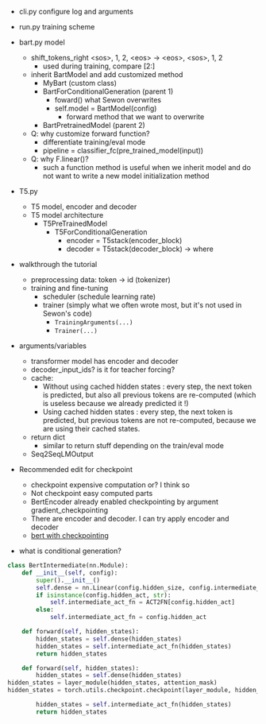 * cli.py   configure log and arguments
* run.py  training scheme
* bart.py   model
    - shift_tokens_right  \<sos>, 1, 2, \<eos> -> \<eos>, \<sos>, 1, 2
        * used during training, compare [2:]
    - inherit BartModel and add customized method
        * MyBart (custom class)
        * BartForConditionalGeneration (parent 1)
            - foward() what Sewon overwrites
            - self.model = BartModel(config)
                * forward method that we want to overwrite
        * BartPretrainedModel (parent 2)
    - Q: why customize forward function?
        * differentiate training/eval mode
        * pipeline = classifier_fc(pre_trained_model(input))
    - Q: why F.linear()?
        * such a function method is useful when we inherit model and do not want to write a new model initialization method

* T5.py
    - T5 model, encoder and decoder
    - T5 model architecture
        * T5PreTrainedModel
            - T5ForConditionalGeneration 
                - encoder = T5stack(encoder_block)
                - decoder = T5stack(decoder_block)  -> where 
* walkthrough the tutorial
    * preprocessing data: token -> id (tokenizer)
    * training and fine-tuning 
        * scheduler  (schedule learning rate)
        * trainer  (simply what we often wrote most, but it's not used in Sewon's code)
            - `TrainingArguments(...)`
            - `Trainer(...)`
* arguments/variables
    * transformer model has encoder and decoder
    * decoder_input_ids? is it for teacher forcing?
    * cache:
        - Without using cached hidden states : every step, the next token is predicted, but also all previous tokens are re-computed (which is useless because we already predicted it !)
        - Using cached hidden states : every step, the next token is predicted, but previous tokens are not re-computed, because we are using their cached states.
    * return dict
        - similar to return stuff depending on the train/eval mode
    * Seq2SeqLMOutput

* Recommended edit for checkpoint
    - checkpoint expensive computation or? I think so
    - Not checkpoint easy computed parts
    - BertEncoder already enabled checkpointing by argument gradient_checkpointing
    - There are encoder and decoder. I can try apply encoder and decoder
    - [bert with checkpointing](https://huggingface.co/transformers/_modules/transformers/models/bert/modeling_bert.html#BertModel)
* what is conditional generation?    
```python
class BertIntermediate(nn.Module):
    def __init__(self, config):
        super().__init__()
        self.dense = nn.Linear(config.hidden_size, config.intermediate_size)
        if isinstance(config.hidden_act, str):
            self.intermediate_act_fn = ACT2FN[config.hidden_act]
        else:
            self.intermediate_act_fn = config.hidden_act

    def forward(self, hidden_states):
        hidden_states = self.dense(hidden_states)
        hidden_states = self.intermediate_act_fn(hidden_states)
        return hidden_states

    def forward(self, hidden_states):
        hidden_states = self.dense(hidden_states)
hidden_states = layer_module(hidden_states, attention_mask)
hidden_states = torch.utils.checkpoint.checkpoint(layer_module, hidden_states, attention_mask)

        hidden_states = self.intermediate_act_fn(hidden_states)
        return hidden_states
```

